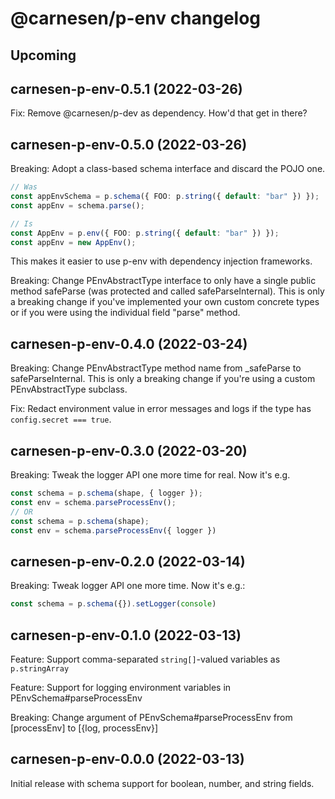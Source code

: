 # **@carnesen/p-env** changelog

## Upcoming

## carnesen-p-env-0.5.1 (2022-03-26)

Fix: Remove @carnesen/p-dev as dependency. How'd that get in there?

## carnesen-p-env-0.5.0 (2022-03-26)

Breaking: Adopt a class-based schema interface and discard the POJO one.

```TypeScript
// Was
const appEnvSchema = p.schema({ FOO: p.string({ default: "bar" }) });
const appEnv = schema.parse();

// Is
const AppEnv = p.env({ FOO: p.string({ default: "bar" }) });
const appEnv = new AppEnv();
```

This makes it easier to use p-env with dependency injection frameworks.

Breaking: Change PEnvAbstractType interface to only have a single public method safeParse (was protected and called safeParseInternal). This is only a breaking change if you've implemented your own custom concrete types or if you were using the individual field "parse" method.

## carnesen-p-env-0.4.0 (2022-03-24)

Breaking: Change PEnvAbstractType method name from _safeParse to safeParseInternal. This is only a breaking change if you're using a custom PEnvAbstractType subclass.

Fix: Redact environment value in error messages and logs if the type has `config.secret === true`.

## carnesen-p-env-0.3.0 (2022-03-20)

Breaking: Tweak the logger API one more time for real. Now it's e.g. 
```TypeScript
const schema = p.schema(shape, { logger });
const env = schema.parseProcessEnv();
// OR
const schema = p.schema(shape);
const env = schema.parseProcessEnv({ logger })
```

## carnesen-p-env-0.2.0 (2022-03-14)

Breaking: Tweak logger API one more time. Now it's e.g.:
```TypeScript
const schema = p.schema({}).setLogger(console)
```

## carnesen-p-env-0.1.0 (2022-03-13)

Feature: Support comma-separated `string[]`-valued variables as `p.stringArray`

Feature: Support for logging environment variables in PEnvSchema#parseProcessEnv

Breaking: Change argument of PEnvSchema#parseProcessEnv from [processEnv] to [{log, processEnv}]

## carnesen-p-env-0.0.0 (2022-03-13)

Initial release with schema support for boolean, number, and string fields.
